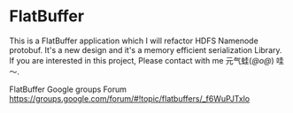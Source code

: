 # FlatBuffer
This is a FlatBuffer application which I will refactor HDFS Namenode protobuf. It's a new design and it's a memory efficient serialization Library. If you are interested in this project, Please contact with me 元气蛙(*@ο@*) 哇～.

FlatBuffer Google groups Forum
https://groups.google.com/forum/#!topic/flatbuffers/_f6WuPJTxlo
